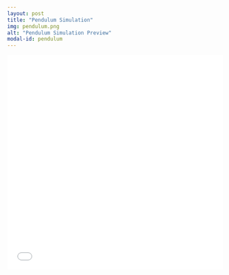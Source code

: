 ```yaml
---
layout: post
title: "Pendulum Simulation"
img: pendulum.png
alt: "Pendulum Simulation Preview"
modal-id: pendulum
---
```


<iframe src="/simulations/pendulum.html" width="100%" height="500px" frameborder="0"></iframe>
